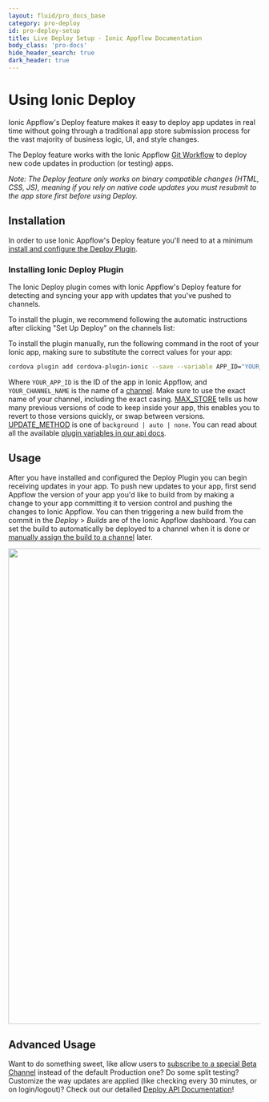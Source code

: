 ```yaml
---
layout: fluid/pro_docs_base
category: pro-deploy
id: pro-deploy-setup
title: Live Deploy Setup - Ionic Appflow Documentation
body_class: 'pro-docs'
hide_header_search: true
dark_header: true
---
```


# Using Ionic Deploy

Ionic Appflow's Deploy feature makes it easy to deploy app updates in real time without going through a
traditional app store submission process for the vast majority of business logic, UI, and style changes.

The Deploy feature works with the Ionic Appflow [Git Workflow](/docs/appflow/basics/git/) to deploy new code updates
in production (or testing) apps.

*Note: The Deploy feature only works on binary compatible changes (HTML, CSS, JS),
meaning if you rely on native code updates you must resubmit to the app store first before using Deploy.*

## Installation

In order to use Ionic Appflow's Deploy feature you'll need to at a minimum
[install and configure the Deploy Plugin](#installing-ionic-deploy-plugin).


### Installing Ionic Deploy Plugin

The Ionic Deploy plugin comes with Ionic Appflow's Deploy feature for detecting and syncing
your app with updates that you've pushed to channels.

To install the plugin, we recommend following the automatic instructions after clicking "Set Up Deploy"
on the channels list:

To install the plugin manually, run the following command in the root of your Ionic app,
making sure to substitute the correct values for your app:

```bash
cordova plugin add cordova-plugin-ionic --save --variable APP_ID="YOUR_APP_ID" --variable CHANNEL_NAME="YOUR_CHANNEL_NAME" --variable UPDATE_METHOD="background|auto|none" --variable MAX_STORE="3"
```

Where `YOUR_APP_ID` is the ID of the app in Ionic Appflow, and `YOUR_CHANNEL_NAME`
is the name of a [channel](/docs/appflow/deploy/channels). Make sure to use the exact
name of your channel, including the exact casing. [MAX_STORE](/docs/appflow/deploy/api/#max_store)
tells us how many previous versions of code to keep inside your app, this enables you to revert
to those versions quickly, or swap between versions. [UPDATE_METHOD](/docs/appflow/deploy/api/#update_method)
is one of `background | auto | none`. You can read about all the available
[plugin variables in our api docs](/docs/appflow/deploy/api/#plugin-variables).

## Usage

After you have installed and configured the Deploy Plugin you can begin receiving updates in your app.
To push new updates to your app, first send Appflow the version of your app you'd like to build from
by making a change to your app committing it to version control and pushing the changes to Ionic Appflow.
You can then triggering a new build from the commit in the *Deploy* > *Builds* are of the Ionic Appflow dashboard.
You can set the build to automatically be deployed to a channel when it is done or
[manually assign the build to a channel](/docs/appflow/deploy/channels/#assigning-a-build-to-a-channel) later.

<div style="text-align: center">
  <img style="width: 950px" src="/img/pro/deploy-builds-create-location.png">
</div>

## Advanced Usage

Want to do something sweet, like allow users to [subscribe to a special Beta Channel](/docs/appflow/deploy/tutorials/#setting-up-a-beta-channel) instead of the default Production one?
Do some split testing? Customize the way updates are applied (like checking every 30 minutes, or on login/logout)?
Check out our detailed [Deploy API Documentation](/docs/appflow/deploy/api)!
